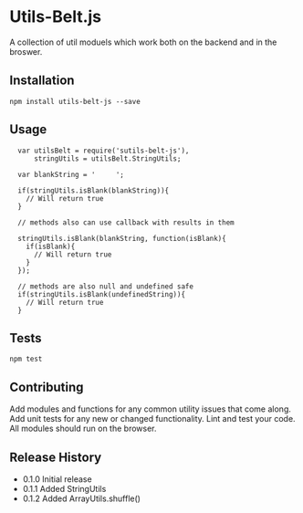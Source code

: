 Utils-Belt.js
=========

A collection of util moduels which work both on the backend and in the broswer.

## Installation

  `npm install utils-belt-js --save`

## Usage
```
  var utilsBelt = require('sutils-belt-js'),
      stringUtils = utilsBelt.StringUtils;

  var blankString = '     ';

  if(stringUtils.isBlank(blankString)){
    // Will return true
  }

  // methods also can use callback with results in them

  stringUtils.isBlank(blankString, function(isBlank){
    if(isBlank){
      // Will return true
    }
  });

  // methods are also null and undefined safe
  if(stringUtils.isBlank(undefinedString)){
    // Will return true
  }
```
## Tests

  `npm test`

## Contributing

Add modules and functions for any common utility issues that come along.
Add unit tests for any new or changed functionality. Lint and test your code.
All modules should run on the browser.

## Release History

* 0.1.0 Initial release
* 0.1.1 Added StringUtils
* 0.1.2 Added ArrayUtils.shuffle()